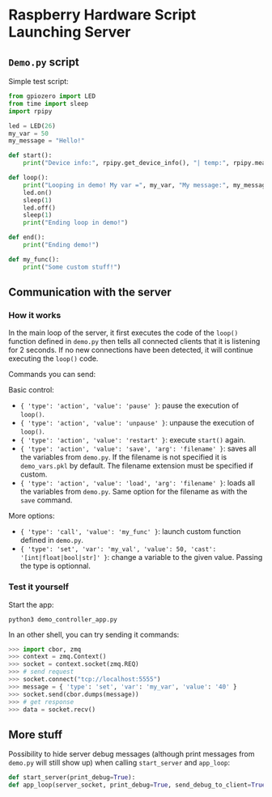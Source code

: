 # Raspberry Hardware Script Launching Server

## `Demo.py` script

Simple test script:

```python
from gpiozero import LED
from time import sleep
import rpipy

led = LED(26)
my_var = 50
my_message = "Hello!"

def start():
    print("Device info:", rpipy.get_device_info(), "| temp:", rpipy.measure_temp())

def loop():
    print("Looping in demo! My var =", my_var, "My message:", my_message)
    led.on()
    sleep(1)
    led.off()
    sleep(1)
    print("Ending loop in demo!")

def end():
    print("Ending demo!")

def my_func():
    print("Some custom stuff!")
```

## Communication with the server

### How it works

In the main loop of the server, it first executes the code of the `loop()` function defined in `demo.py` then tells all connected clients that it is listening for 2 seconds. If no new connections have been detected, it will continue executing the `loop()` code.

Commands you can send:

Basic control:

- `{ 'type': 'action', 'value': 'pause' }`: pause the execution of `loop()`.
- `{ 'type': 'action', 'value': 'unpause' }`: unpause the execution of `loop()`.
- `{ 'type': 'action', 'value': 'restart' }`: execute `start()` again.
- `{ 'type': 'action', 'value': 'save', 'arg': 'filename' }`: saves all the variables from `demo.py`. If the filename is not specified it is `demo_vars.pkl` by default. The filename extension must be specified if custom. 
- `{ 'type': 'action', 'value': 'load', 'arg': 'filename' }`: loads all the variables from `demo.py`. Same option for the filename as with the `save` command.

More options:

- `{ 'type': 'call', 'value': 'my_func' }`: launch custom function defined in `demo.py`.
- `{ 'type': 'set', 'var': 'my_val', 'value': 50, 'cast': '[int|float|bool|str]' }`: change a variable to the given value. Passing the type is optionnal.

### Test it yourself

Start the app:

`python3 demo_controller_app.py`

In an other shell, you can try sending it commands:

```python
>>> import cbor, zmq
>>> context = zmq.Context()
>>> socket = context.socket(zmq.REQ)
>>> # send request
>>> socket.connect("tcp://localhost:5555")
>>> message = { 'type': 'set', 'var': 'my_var', 'value': '40' }
>>> socket.send(cbor.dumps(message))
>>> # get response 
>>> data = socket.recv()
```

## More stuff

Possibility to hide server debug messages (although print messages from `demo.py` will still show up) when calling `start_server` and `app_loop`:

```python
def start_server(print_debug=True):
def app_loop(server_socket, print_debug=True, send_debug_to_client=True):
```
